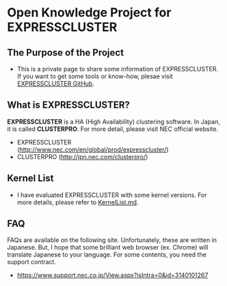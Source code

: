 # Open Knowledge Project for EXPRESSCLUSTER

## The Purpose of the Project
- This is a private page to share some information of EXPRESSCLUSTER. If you want to get some tools or know-how, plesae visit [EXPRESSCLUSTER GitHub](https://github.com/EXPRESSCLUSTER).

## What is EXPRESSCLUSTER?
**EXPRESSCLUSTER** is a HA (High Availability) clustering software. In Japan, it is called **CLUSTERPRO**. For more detail, please visit NEC official website.

* EXPRESSCLUSTER (http://www.nec.com/en/global/prod/expresscluster/)
* CLUSTERPRO (http://jpn.nec.com/clusterpro/)

## Kernel List
- I have evaluated EXPRESSCLUSTER with some kernel versions. For more details, please refer to [KernelList.md](https://github.com/fukunagt/EXPRESSCLUSTER/blob/master/KernelList.md).

## FAQ
FAQs are available on the following site. Unfortunately, these are written in Japanese. But, I hope that some brilliant web browser (ex. Chrome) will translate Japanese to your language. For some contents, you need the support contract.
* https://www.support.nec.co.jp/View.aspx?isIntra=0&id=3140101267
